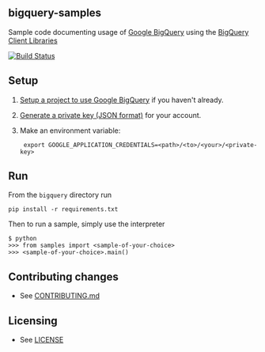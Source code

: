 ## bigquery-samples

Sample code documenting usage of [Google BigQuery](https://cloud.google.com/bigquery/) using the [BigQuery Client Libraries](https://cloud.google.com/bigquery/client-libraries)

[![Build Status](https://travis-ci.org/GoogleCloudPlatform/bigquery-samples-python.svg)](https://travis-ci.org/GoogleCloudPlatform/bigquery-samples-python)

## Setup

1. [Setup a project to use Google BigQuery](https://cloud.google.com/bigquery/sign-up) if you haven't already.

2. [Generate a private key (JSON format)](https://cloud.google.com/storage/docs/authentication#generating-a-private-key) for your account.

3. Make an environment variable:
   ```
    export GOOGLE_APPLICATION_CREDENTIALS=<path>/<to>/<your>/<private-key>
   ```


## Run

From the `bigquery` directory run

```
pip install -r requirements.txt
```

Then to run a sample, simply use the interpreter

```
$ python
>>> from samples import <sample-of-your-choice>
>>> <sample-of-your-choice>.main()
```

## Contributing changes

* See [CONTRIBUTING.md](CONTRIBUTING.md)


## Licensing

* See [LICENSE](LICENSE)
